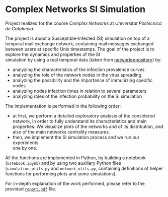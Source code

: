 # Complex Networks SI Simulation

Project realized for the course *Complex Networks* at *Universitat Politècnica de Catalunya*. 
 
The project is about a Susceptible-Infected (SI) simulation on top of a temporal mail exchange network, containing mail messages exchanged  
between users at specific Unix timestamps.
 The goal of the project is to explore the dynamics and properties of the SI  
simulation by using a real temporal data (taken from [networkrepository](https://networkrepository.com/%20comm-linux-kernel-reply.php)) by:  

 - analyzing the characteristics of the infection prevalence curves  
 - analyzing the role of the network nodes in the virus spreading  
 - analyzing the possibility and the importance of immunizing specific nodes  
 - analyzing nodes infection times in relation to several parameters  
 - analyzing roles of the infection probability on the SI simulation 
 

The implementation is performed in the following order:  
 - at first, we perform a detailed exploratory analysis of the considered network, in order to fully understand its characteristics and main properties.  We  visualize plots of the networks and of its distribution, and also of the main networks centrality measures.  
 - then, we implement the SI simulation process and we run our experiments  
one by one.  

All the functions are implemented in Python,  by building a notebook (`notebook.ipynb`) and by using two auxiliary Python files (`simulation_utils.py` and `network_utils.py`, containing definitions of  helper functions for performing plots and some simulations).

 
For in-depth explanation of the work performed, please refer to the provided [`report.pdf`](https://github.com/denaldo98/cn-project/blob/main/report.pdf) file.

